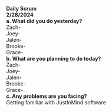 **Daily Scrum** <br>
**2/28/2024** <br>
**a. What did you do yesterday?** <br>
Zach- <br>
Joey- <br>
Jalen- <br>
Brooke- <br>
Grace- <br>
**b. What are you planning to do today?** <br>
Zach- <br>
Joey- <br>
Jalen- <br>
Brooke- <br>
Grace- <br>
**c. Any problems are you facing?** <br>
Getting familiar with JustInMind software <br>
